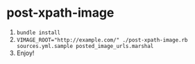 # post-xpath-image

1. `bundle install`
2. `VIMAGE_ROOT="http://example.com/" ./post-xpath-image.rb sources.yml.sample posted_image_urls.marshal`
3. Enjoy!

